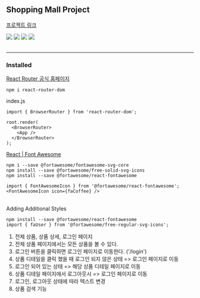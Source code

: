 Shopping Mall Project
-
<a href='https://ingkejin-shoppingmall.netlify.app/'>프로젝트 링크</a>

<div>
  <img src="https://img.shields.io/badge/HTML5-E34F26?style=Static&logo=HTML5&logoColor=white&logoWidth=10&logoheight=20">
  <img src="https://img.shields.io/badge/Sass-cc6699?style=Static&logo=Sass&logoColor=white">
  <img src="https://img.shields.io/badge/JavaScript-F7DF1E?style=Static&logo=JavaScript&logoColor=black">
  <img src="https://img.shields.io/badge/React-61DAFB?style=Static&logo=React&logoColor=3776AB">
</div>

<br>

---
<h3>Installed</h3>

<a href='https://reactrouter.com/en/main'>React Router 공식 홈페이지</a>

```
npm i react-router-dom
```

index.js

```
import { BrowserRouter } from 'react-router-dom';

root.render(
  <BrowserRouter>
    <App />
  </BrowserRouter>
);
```

<a href='https://docs.fontawesome.com/v5/web/use-with/react'>React | Font Awesome</a>

```
npm i --save @fortawesome/fontawesome-svg-core
npm install --save @fortawesome/free-solid-svg-icons
npm install --save @fortawesome/react-fontawesome
```

```
import { FontAwesomeIcon } from '@fortawesome/react-fontawesome';
<FontAwesomeIcon icon={faCoffee} />
```

<br>
Adding Additional Styles

```
npm install --save @fortawesome/react-fontawesome
import { faUser } from '@fortawesome/free-regular-svg-icons';
```


1. 전체 상품, 상품 상세, 로그인 페이지
2. 전체 상품 페이지에서는 모든 상품을 볼 수 있다.
3. 로그인 버튼을 클릭하면 로그인 페이지로 이동한다. ('/login')
4. 상품 디테일을 클릭 했을 때 로그인 되지 않은 상태 => 로그인 페이지로 이동
5. 로그인 되어 있는 상태 => 해당 상품 디테일 페이지로 이동
6. 상품 디테일 페이지에서 로그아웃시 => 로그인 페이지로 이동
7. 로그인, 로그아웃 상태에 따라 텍스트 변경
8. 상품 검색 기능
